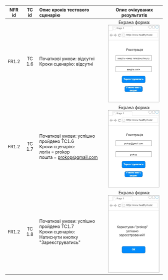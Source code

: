 |NFR id|TC id|Опис кроків тестового сценарію|Опис очікуваних результатів|
|:-----:|:-----:|:-----|:-----:|
|FR1.2|TC 1.6|Початкові умови: відсутні<br> Кроки сценарію: відсутні|Екрана форма:<br>![](https://github.com/oleksandrblazhko/ai202-prokopenko/blob/ai-202-prokopenko-with_laboratory_work_8/2-SoftwareDesign/2.8-TestCases/NFR1.2/TC1.6.jpg?raw=true)|
|FR1.2|TC 1.7|Початкові умови: успішно пройдено TC1.6<br>  Кроки сценарію:<br> логін = prokop<br> пошта = prokop@gmail.com|Екрана форма:<br>![](https://github.com/oleksandrblazhko/ai202-prokopenko/blob/ai-202-prokopenko-with_laboratory_work_8/2-SoftwareDesign/2.8-TestCases/NFR1.2/TC1.7.jpg?raw=true)|
|FR1.2|TC 1.8|Початкові умови: успішно пройдено TC1.7<br> Кроки сценарію:<br> Натиснути кнопку "Зареєструватись"|Екрана форма:<br>![](https://github.com/oleksandrblazhko/ai202-prokopenko/blob/ai-202-prokopenko-with_laboratory_work_8/2-SoftwareDesign/2.8-TestCases/NFR1.2/TC1.8.jpg?raw=true)|


